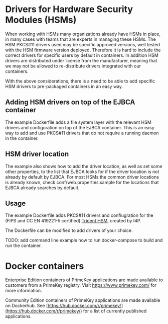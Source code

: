 # Drivers for Hardware Security Modules (HSMs)

When working with HSMs many organizations already have HSMs in place, in many cases with teams that are experts in managing these HSMs. The HSM PKCS#11 drivers used may be specific approved versions, well tested with the HSM firmware version deployed. Therefore it is hard to include the correct drivers for specific users by default in containers. In addition HSM drivers are distributed under license from the manufacturer, meaning that we may not be allowed to re-distribute drivers integrated with our containers.

With the above considerations, there is a need to be able to add specific HSM drivers to pre-packaged containers in an easy way.

## Adding HSM drivers on top of the EJBCA container

The example Dockerfile adds a file system layer with the relevant HSM drivers and configuration on top of the EJBCA container. This is an easy way to add and use PKCS#11 drivers that do not require a running daemon in the container.

## HSM driver location
The example also shows how to add the driver location, as well as set some other properties, to the list that EJBCA looks for if the driver location is not already by default by EJBCA. 
For most HSMs the common driver locations is already known, check conf/web.properties.sample for the locations that EJBCA already searches by default.

## Usage

The example Dockerfile adds PKCS#11 drivers and confiugration for the (FIPS and CC EN 419221-5 certified) [Trident HSM](https://www.i4p.com/), created by I4P. 

The Dockerfile can be modified to add drivers of your choice.

TODO: add command line example how to run docker-compose to build and run the container.

# Docker containers

Enterprise Edition containers of PrimeKey applications are made available to customers from a PrimeKey registry. Visit https://www.primekey.com/ for more information.

Community Edition containers of PrimeKey applications are made available on Dockerhub. See [https://hub.docker.com/r/primekey/](https://hub.docker.com/r/primekey/) for a list of currently published applications.
